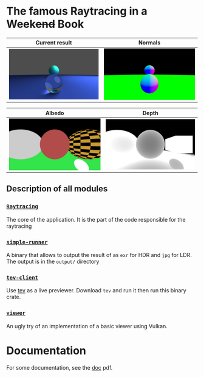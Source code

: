 # The famous Raytracing in a Week~~end~~ Book


|              Current result               |               Normals               |
| :---------------------------------------: | :---------------------------------: |
| ![Current result](./output/ldr/color.jpg) | ![Normals](./output/ldr/normal.jpg) |

|               Albedo               |              Depth               |
| :--------------------------------: | :------------------------------: |
| ![Albedo](./output/ldr/albedo.jpg) | ![Depth](./output/ldr/depth.jpg) |


## Description of all modules

### [`Raytracing`](./raytracing/)
The core of the application. It is the part of the code responsible for the raytracing 

### [`simple-runner`](./simple-runner/)
A binary that allows to output the result of as `exr` for HDR and `jpg` for LDR.
The output is in the `output/` directory

### [`tev-client`](./tev-client/)
Use [tev](https://github.com/Tom94/tev) as a live previewer.
Download `tev` and run it then run this binary crate.

### [`viewer`](./viewer/)
An ugly try of an implementation of a basic viewer using Vulkan.

# Documentation 
For some documentation, see the [doc](./Rendering.pdf) pdf.